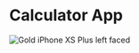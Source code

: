 # Calculator App
![Gold iPhone XS Plus left faced](https://github.com/Mahmoud46/Calculator-app/assets/81241007/cd02fb2c-29b1-44aa-87bd-1619eb86536d)

